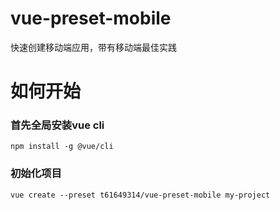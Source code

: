 # vue-preset-mobile

快速创建移动端应用，带有移动端最佳实践

# 如何开始

### 首先全局安装vue cli
```
npm install -g @vue/cli
```

### 初始化项目
```
vue create --preset t61649314/vue-preset-mobile my-project
```
